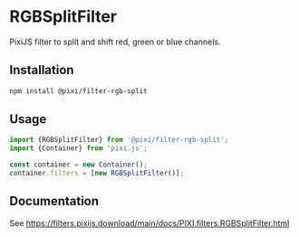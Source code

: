 # RGBSplitFilter

PixiJS filter to split and shift red, green or blue channels.

## Installation

```bash
npm install @pixi/filter-rgb-split
```

## Usage

```js
import {RGBSplitFilter} from '@pixi/filter-rgb-split';
import {Container} from 'pixi.js';

const container = new Container();
container.filters = [new RGBSplitFilter()];
```

## Documentation

See https://filters.pixijs.download/main/docs/PIXI.filters.RGBSplitFilter.html